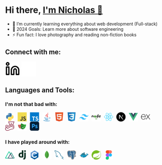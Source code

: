 # Hi there, [I'm Nicholas 👋](https://www.nicholasyong.dev 'My Portfolio Website') 

- 🌱 I’m currently learning everything about web development (Full-stack)
- 🥅 2024 Goals: Learn more about software engineering
- ⚡ Fun fact: I love photography and reading non-fiction books

## Connect with me:

[![linkedin](./img/linkedin-light.svg)](https://www.linkedin.com/in/nicholas-yjy/#gh-light-mode-only)
[![linkedin](./img/linkedin-dark.svg)](https://www.linkedin.com/in/nicholas-yjy/#gh-dark-mode-only)
&nbsp;&nbsp;

## Languages and Tools:
### I'm not that bad with:
<img align="left" alt="Python" width="30px" src="https://github.com/devicons/devicon/blob/v2.16.0/icons/python/python-original.svg" style="padding-right:10px;" />
<img align="left" alt="JavaScript" width="30px" src="https://github.com/devicons/devicon/blob/v2.16.0/icons/javascript/javascript-original.svg" style="padding-right:10px;" />
<img align="left" alt="TypeScript" width="30px" src="https://github.com/devicons/devicon/blob/v2.16.0/icons/typescript/typescript-original.svg" style="padding-right:10px;" />
<img align="left" alt="Java" width="30px" src="https://github.com/devicons/devicon/blob/v2.16.0/icons/java/java-original.svg" style="padding-right:10px;" />
<img align="left" alt="HTML5" width="30px" src="https://github.com/devicons/devicon/blob/v2.16.0/icons/html5/html5-original.svg" style="padding-right:10px;" />
<img align="left" alt="CSS3" width="30px" src="https://github.com/devicons/devicon/blob/v2.16.0/icons/css3/css3-original.svg" style="padding-right:10px;" />
<img align="left" alt="Tailwind CSS" width="30px" src="https://github.com/devicons/devicon/blob/v2.16.0/icons/tailwindcss/tailwindcss-original.svg" style="padding-right:10px;" />
<img align="left" alt="Node.js" width="30px" src="https://github.com/devicons/devicon/blob/v2.16.0/icons/nodejs/nodejs-original-wordmark.svg" style="padding-right:10px;" />
<img align="left" alt="React.js" width="30px" src="https://github.com/devicons/devicon/blob/v2.16.0/icons/react/react-original.svg" style="padding-right:10px;" />
<img align="left" alt="Next.js" width="30px" src="https://github.com/devicons/devicon/blob/v2.16.0/icons/nextjs/nextjs-original.svg" style="padding-right:10px;" />
<img align="left" alt="Vue.js" width="30px" src="https://github.com/devicons/devicon/blob/v2.16.0/icons/vuejs/vuejs-original.svg" style="padding-right:10px;" />
<img align="left" alt="Express.js" width="30px" src="https://github.com/devicons/devicon/blob/v2.16.0/icons/express/express-original.svg" style="padding-right:10px;" /> 
<img align="left" alt="Jest" width="30px" src="https://github.com/devicons/devicon/blob/v2.16.0/icons/jest/jest-plain.svg" style="padding-right:10px;" /> 
<img align="left" alt="Playwright" width="30px" src="https://github.com/devicons/devicon/blob/v2.16.0/icons/playwright/playwright-original.svg" style="padding-right:10px;" /> 
<img alt="Photoshop & Lightroom" width="30px" src="https://github.com/devicons/devicon/blob/v2.16.0/icons/photoshop/photoshop-original.svg" />

### I have played around with:
<img align="left" alt="Nuxt.js" width="30px" src="https://github.com/devicons/devicon/blob/v2.16.0/icons/nuxtjs/nuxtjs-original.svg" style="padding-right:10px;" />
<img align="left" alt="Django" width="30px" src="https://github.com/devicons/devicon/blob/v2.16.0/icons/django/django-plain.svg" style="padding-right:10px;" />
<img align="left" alt="C" width="30px" src="https://github.com/devicons/devicon/blob/v2.16.0/icons/c/c-original.svg" style="padding-right:10px;" />
<img align="left" alt="MongoDB" width="30px" src="https://github.com/devicons/devicon/blob/v2.16.0/icons/mongodb/mongodb-original.svg" style="padding-right:10px" />
<img align="left" alt="MySQL" width="30px" src="https://github.com/devicons/devicon/blob/v2.16.0/icons/mysql/mysql-original.svg" style="padding-right:10px" />
<img align="left" alt="PostgreSQL" width="30px" src="https://github.com/devicons/devicon/blob/v2.16.0/icons/postgresql/postgresql-original.svg" style="padding-right:10px;" />
<img align="left" alt="Docker" width="30px" src="https://github.com/devicons/devicon/blob/v2.16.0/icons/docker/docker-original.svg" style="padding-right:10px" />
<img align="left" alt="Spring Boot" width="30px" src="https://github.com/devicons/devicon/blob/v2.16.0/icons/spring/spring-original.svg" style="padding-right:10px" />
<img alt="Figma" width="30px" src="https://github.com/devicons/devicon/blob/v2.16.0/icons/figma/figma-original.svg" />

[linkedin]: https://www.linkedin.com/in/nicholas-yjy/
